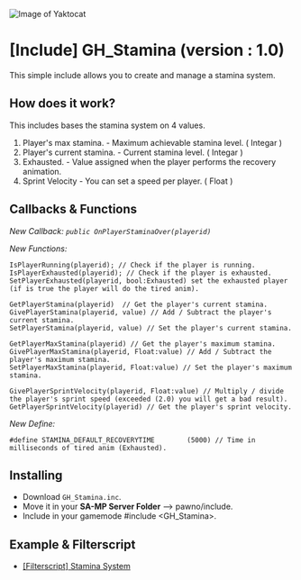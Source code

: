 ![Image of Yaktocat](https://i.imgur.com/Tza7GaU.png)


# [Include] GH_Stamina (version : 1.0)

This simple include allows you to create and manage a stamina system.
## How does it work?


This includes bases the stamina system on 4 values.


 1. Player's max stamina. - Maximum achievable stamina level. ( Integar )
 2. Player's current stamina.  - Current stamina level. ( Integar )
 3. Exhausted. - Value assigned when the player performs the recovery animation.
 4. Sprint Velocity - You can set a speed per player. ( Float )

## Callbacks & Functions 
*New Callback:
`public OnPlayerStaminaOver(playerid)`*

*New Functions:*

    IsPlayerRunning(playerid); // Check if the player is running.
    IsPlayerExhausted(playerid); // Check if the player is exhausted.
    SetPlayerExhausted(playerid, bool:Exhausted) set the exhausted player (if is true the player will do the tired anim).
    
    GetPlayerStamina(playerid)	// Get the player's current stamina.
    GivePlayerStamina(playerid, value) // Add / Subtract the player's current stamina.
    SetPlayerStamina(playerid, value) // Set the player's current stamina.	 
    
    GetPlayerMaxStamina(playerid) // Get the player's maximum stamina.
    GivePlayerMaxStamina(playerid, Float:value) // Add / Subtract the player's maximum stamina.
    SetPlayerMaxStamina(playerid, Float:value) // Set the player's maximum stamina.
    
	GivePlayerSprintVelocity(playerid, Float:value) // Multiply / divide the player's sprint speed (exceeded (2.0) you will get a bad result).
	GetPlayerSprintVelocity(playerid) // Get the player's sprint velocity. 

      	
	
*New Define:*

    #define STAMINA_DEFAULT_RECOVERYTIME		(5000) // Time in milliseconds of tired anim (Exhausted).


## Installing

 - Download `GH_Stamina.inc`.
 - Move it in your **SA-MP Server Folder** --> pawno/include.
 - Include in your gamemode #include <GH_Stamina>.

## Example & Filterscript

 - [[Filterscript] Stamina System](https://github.com/Ghecco/GH_Stamina/blob/master/staminafs.pwn)

  

